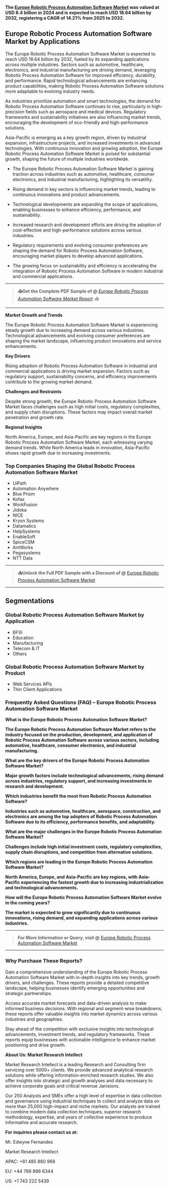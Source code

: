 <p><strong>The <a href="https://www.marketresearchintellect.com/download-sample/?rid=298627&amp;utm_source=Pulse-April-Europe&amp;utm_medium=852">Europe Robotic Process Automation Software Market</a> was valued at USD 8.4 billion in 2024 and is expected to reach USD 18.64 billion by 2032, registering a CAGR of 14.21% from 2025 to 2032.</strong></p><h2>Europe Robotic Process Automation Software Market by Applications&nbsp;</h2><p><p>The Europe Robotic Process Automation Software Market is expected to reach USD 18.64 billion by 2032, fueled by its expanding applications across multiple industries. Sectors such as automotive, healthcare, electronics, and industrial manufacturing are driving demand, leveraging Robotic Process Automation Software for improved efficiency, durability, and performance. Rapid technological advancements are enhancing product capabilities, making Robotic Process Automation Software solutions more adaptable to evolving industry needs.</p><p>As industries prioritize automation and smart technologies, the demand for Robotic Process Automation Software continues to rise, particularly in high-precision fields such as aerospace and medical devices. Regulatory frameworks and sustainability initiatives are also influencing market trends, encouraging the development of eco-friendly and high-performance solutions.</p><p>Asia-Pacific is emerging as a key growth region, driven by industrial expansion, infrastructure projects, and increased investments in advanced technologies. With continuous innovation and growing adoption, the Europe Robotic Process Automation Software Market is poised for substantial growth, shaping the future of multiple industries worldwide.</p></p><ul><li><p>The Europe Robotic Process Automation Software Market is gaining traction across industries such as automotive, healthcare, consumer electronics, and industrial manufacturing, highlighting its versatility.</p></li><li><p>Rising demand in key sectors is influencing market trends, leading to continuous innovations and product advancements.</p></li><li><p>Technological developments are expanding the scope of applications, enabling businesses to enhance efficiency, performance, and sustainability.</p></li><li><p>Increased research and development efforts are driving the adoption of cost-effective and high-performance solutions across various industries.</p></li><li><p>Regulatory requirements and evolving consumer preferences are shaping the demand for Robotic Process Automation Software, encouraging market players to develop advanced applications.</p></li><li><p>The growing focus on sustainability and efficiency is accelerating the integration of Robotic Process Automation Software in modern industrial and commercial applications.</p></li></ul><hr /><blockquote><p><strong><span class="font-[700]">📥Get the Complete PDF Sample of @ </span></strong><em><span class="font-[700]"><a href="https://www.marketresearchintellect.com/download-sample/?rid=298627&amp;utm_source=Pulse-April-Europe&amp;utm_medium=852" target="_blank" data-tracking-control-name="article-ssr-frontend-pulse_little-text-block" data-tracking-will-navigate="" data-test-link="">Europe Robotic Process Automation Software Market Report</a>&nbsp;📥</span></em></p></blockquote><hr /><p class="" data-start="77" data-end="360"><strong data-start="77" data-end="105">Market Growth and Trends</strong></p><p class="" data-start="77" data-end="360">The Europe Robotic Process Automation Software Market is experiencing steady growth due to increasing demand across various industries. Technological advancements and evolving consumer preferences are shaping the market landscape, influencing product innovations and service enhancements.</p><p class="" data-start="362" data-end="606"><strong data-start="362" data-end="377">Key Drivers</strong></p><p class="" data-start="362" data-end="606">Rising adoption of Robotic Process Automation Software in industrial and commercial applications is driving market expansion. Factors such as regulatory support, sustainability concerns, and efficiency improvements contribute to the growing market demand.</p><p class="" data-start="608" data-end="849"><strong data-start="608" data-end="637">Challenges and Restraints</strong></p><p class="" data-start="608" data-end="849">Despite strong growth, the Europe Robotic Process Automation Software Market faces challenges such as high initial costs, regulatory complexities, and supply chain disruptions. These factors may impact overall market penetration and growth rate.</p><p class="" data-start="851" data-end="1095"><strong data-start="851" data-end="872">Regional Insights</strong></p><p class="" data-start="851" data-end="1095">North America, Europe, and Asia-Pacific are key regions in the Europe Robotic Process Automation Software Market, each witnessing varying demand trends. While North America leads in innovation, Asia-Pacific shows rapid growth due to increasing investments.</p><p><h3>Top Companies Shaping the Global Robotic Process Automation Software Market </h3><ul><li>UiPath</li><li>Automation Anywhere</li><li>Blue Prism</li><li>Kofax</li><li>WorkFusion</li><li>Jidoka</li><li>NICE</li><li>Kryon Systems</li><li>Datamatics</li><li>HelpSystems</li><li>EnableSoft</li><li>SpiceCSM</li><li>AntWorks</li><li>Pegasystems</li><li>NTT Data</li></ul></p><hr /><blockquote><p><strong>📥Unlock the Full PDF Sample with a Discount of @</strong> <a href="https://www.marketresearchintellect.com/ask-for-discount/?rid=298627&amp;utm_source=Pulse-April-Europe&amp;utm_medium=852">Europe Robotic Process Automation Software Market</a></p></blockquote><hr /><p><h2>Segmentations</h2><h3>Global Robotic Process Automation Software Market by Application</h3><ul><li>BFSI</li><li>Education</li><li>Manufacturing</li><li>Telecom & IT</li><li>Others</li></ul><h3>Global Robotic Process Automation Software Market by Product</h3><ul><li>Web Services APIs</li><li>Thin Client Applications</li></ul></p><h3><strong>Frequently Asked Questions (FAQ) &ndash; Europe Robotic Process Automation Software Market</strong></h3><p><strong>What is the Europe Robotic Process Automation Software Market?</strong></p><p><strong>The Europe Robotic Process Automation Software Market refers to the industry focused on the production, development, and application of Robotic Process Automation Software across various sectors, including automotive, healthcare, consumer electronics, and industrial manufacturing.</strong></p><p><strong>What are the key drivers of the Europe Robotic Process Automation Software Market?</strong></p><p><strong>Major growth factors include technological advancements, rising demand across industries, regulatory support, and increasing investments in research and development.</strong></p><p><strong>Which industries benefit the most from Robotic Process Automation Software?</strong></p><p><strong>Industries such as automotive, healthcare, aerospace, construction, and electronics are among the top adopters of Robotic Process Automation Software due to its efficiency, performance benefits, and adaptability.</strong></p><p><strong>What are the major challenges in the Europe Robotic Process Automation Software Market?</strong></p><p><strong>Challenges include high initial investment costs, regulatory complexities, supply chain disruptions, and competition from alternative solutions.</strong></p><p><strong>Which regions are leading in the Europe Robotic Process Automation Software Market?</strong></p><p><strong>North America, Europe, and Asia-Pacific are key regions, with Asia-Pacific experiencing the fastest growth due to increasing industrialization and technological advancements.</strong></p><p><strong>How will the Europe Robotic Process Automation Software Market evolve in the coming years?</strong></p><p><strong>The market is expected to grow significantly due to continuous innovations, rising demand, and expanding applications across various industries.</strong></p><hr /><blockquote><p><span class="font-[700]"><strong>For More Information or Query, visit&nbsp;@</strong>&nbsp;</span><span class="font-[700]"><a href="https://www.marketresearchintellect.com/product/global-robotic-process-automation-software-market-size-and-forecast/?utm_source=Linkedin&utm_medium=852" target="_blank" data-tracking-control-name="article-ssr-frontend-pulse_little-text-block" data-tracking-will-navigate="" data-test-link="">Europe Robotic Process Automation Software Market</a></span></p></blockquote><hr /><h3><strong data-start="0" data-end="31">Why Purchase These Reports?</strong></h3><p class="" data-start="35" data-end="297">Gain a comprehensive understanding of the Europe Robotic Process Automation Software Market with in-depth insights into key trends, growth drivers, and challenges. These reports provide a detailed competitive landscape, helping businesses identify emerging opportunities and strategic partnerships.</p><p class="" data-start="299" data-end="540">Access accurate market forecasts and data-driven analysis to make informed business decisions. With regional and segment-wise breakdowns, these reports offer valuable insights into market dynamics across various industries and geographies.</p><p class="" data-start="542" data-end="784">Stay ahead of the competition with exclusive insights into technological advancements, investment trends, and regulatory frameworks. These reports equip businesses with actionable intelligence to enhance market positioning and drive growth.</p><p><strong><span class="font-[700]">About Us: Market Research Intellect</span></strong></p><p><span class="">Market Research Intellect is a leading Research and Consulting firm servicing over 5000+ clients. We provide advanced analytical research solutions while offering information-enriched research studies.&nbsp;</span>We also offer insights into strategic and growth analyses and data necessary to achieve corporate goals and critical revenue Janisions.</p><p><span class="">Our 250 Analysts and SMEs offer a high level of expertise in data collection and governance using industrial techniques to collect and analyze data on more than 25,000 high-impact and niche markets. Our analysts are trained to combine modern data collection techniques, superior research methodology, expertise, and years of collective experience to produce informative and accurate research.</span></p><p><strong>For inquiries please contact us at:</strong></p><p>Mr. Edwyne Fernandes</p><p>Market Research Intellect</p><p>APAC: +61 485 860 968</p><p>EU: +44 788 886 6344</p><p>US: +1 743 222 5439</p>